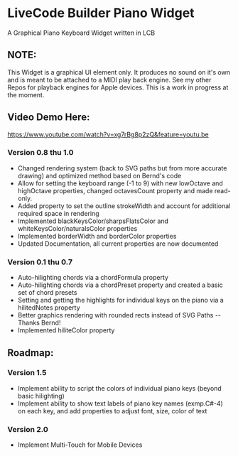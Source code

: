# LiveCode Builder Piano Widget
A Graphical Piano Keyboard Widget written in LCB

## NOTE:

This Widget is a graphical UI element only. It produces no sound on it's own and is meant to be attached to a MIDI play back engine.
See my other Repos for playback engines for Apple devices. This is a work in progress at the moment.

## Video Demo Here:
https://www.youtube.com/watch?v=xg7rBg8p2zQ&feature=youtu.be

### Version 0.8 thu 1.0
- Changed rendering system (back to SVG paths but from more accurate drawing) and optimized method based on Bernd's code
- Allow for setting the keyboard range (-1 to 9) with new lowOctave and highOctave properties, changed octavesCount property and made read-only.
- Added property to set the outline strokeWidth and account for additional required space in rendering
- Implemented blackKeysColor/sharpsFlatsColor and whiteKeysColor/naturalsColor properties
- Implemented borderWidth and borderColor properties
- Updated Documentation, all current properties are now documented

### Version 0.1 thu 0.7
- Auto-hilighting chords via a chordFormula property
- Auto-hilighting chords via a chordPreset property and created a basic set of chord presets
- Setting and getting the highlights for individual keys on the piano via a hilitedNotes property
- Better graphics rendering with rounded rects instead of SVG Paths -- Thanks Bernd!
- Implemented hiliteColor property

## Roadmap:

### Version 1.5
- Implement ability to script the colors of individual piano keys (beyond basic hilighting)
- Implement ability to show text labels of piano key names (exmp.C#-4) on each key, and add properties to adjust font, size, color of text

### Version 2.0
- Implement Multi-Touch for Mobile Devices
